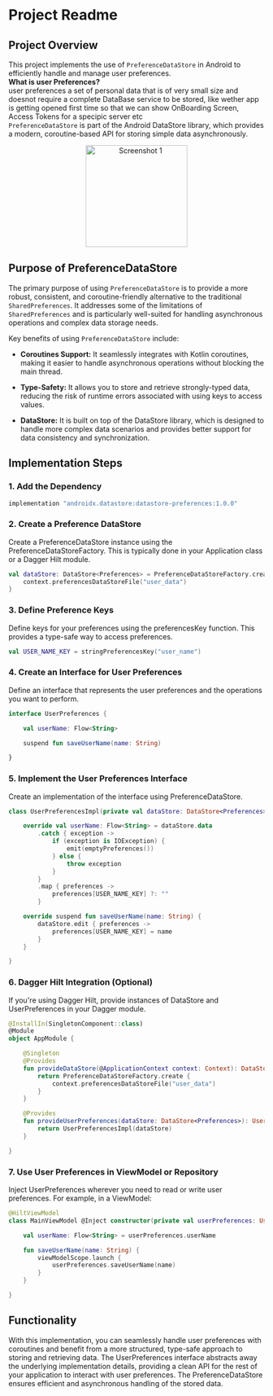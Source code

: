 # Project Readme

## Project Overview

This project implements the use of `PreferenceDataStore` in Android to efficiently handle and manage user preferences.
<br/> **What is user Preferences?** 
<br/> user preferences a set of personal data that is of very small size and doesnot require a complete DataBase service to be stored, like wether app is getting opened first time so that we can show OnBoarding Screen, Access Tokens for a specipic server etc
<br/> `PreferenceDataStore` is part of the Android DataStore library, which provides a modern, coroutine-based API for storing simple data asynchronously.
<p align="center">
    <img src="https://github.com/AngryFalcon89/PreferenceDataStore/assets/91687355/5cd3f4d5-bac3-4dd2-93c2-34873887aff1" width="200" alt="Screenshot 1">
</p>

## Purpose of PreferenceDataStore

The primary purpose of using `PreferenceDataStore` is to provide a more robust, consistent, and coroutine-friendly alternative to the traditional `SharedPreferences`. It addresses some of the limitations of `SharedPreferences` and is particularly well-suited for handling asynchronous operations and complex data storage needs.

Key benefits of using `PreferenceDataStore` include:

- **Coroutines Support:** It seamlessly integrates with Kotlin coroutines, making it easier to handle asynchronous operations without blocking the main thread.
  
- **Type-Safety:** It allows you to store and retrieve strongly-typed data, reducing the risk of runtime errors associated with using keys to access values.
  
- **DataStore:** It is built on top of the DataStore library, which is designed to handle more complex data scenarios and provides better support for data consistency and synchronization.

## Implementation Steps

### 1. Add the Dependency

```gradle
implementation "androidx.datastore:datastore-preferences:1.0.0"
```
### 2. Create a Preference DataStore
Create a PreferenceDataStore instance using the PreferenceDataStoreFactory. This is typically done in your Application class or a Dagger Hilt module.

```kotlin
val dataStore: DataStore<Preferences> = PreferenceDataStoreFactory.create {
    context.preferencesDataStoreFile("user_data")
}
```
### 3. Define Preference Keys
Define keys for your preferences using the preferencesKey function. This provides a type-safe way to access preferences.

```kotlin
val USER_NAME_KEY = stringPreferencesKey("user_name")
```
### 4. Create an Interface for User Preferences
Define an interface that represents the user preferences and the operations you want to perform.

```kotlin
interface UserPreferences {

    val userName: Flow<String>

    suspend fun saveUserName(name: String)

}
```

### 5. Implement the User Preferences Interface
Create an implementation of the interface using PreferenceDataStore.

```kotlin
class UserPreferencesImpl(private val dataStore: DataStore<Preferences>) : UserPreferences {

    override val userName: Flow<String> = dataStore.data
        .catch { exception ->
            if (exception is IOException) {
                emit(emptyPreferences())
            } else {
                throw exception
            }
        }
        .map { preferences ->
            preferences[USER_NAME_KEY] ?: ""
        }

    override suspend fun saveUserName(name: String) {
        dataStore.edit { preferences ->
            preferences[USER_NAME_KEY] = name
        }
    }

}
```

### 6. Dagger Hilt Integration (Optional)
If you're using Dagger Hilt, provide instances of DataStore<Preferences> and UserPreferences in your Dagger module.

```kotlin
@InstallIn(SingletonComponent::class)
@Module
object AppModule {

    @Singleton
    @Provides
    fun provideDataStore(@ApplicationContext context: Context): DataStore<Preferences> {
        return PreferenceDataStoreFactory.create {
            context.preferencesDataStoreFile("user_data")
        }
    }

    @Provides
    fun provideUserPreferences(dataStore: DataStore<Preferences>): UserPreferences {
        return UserPreferencesImpl(dataStore)
    }

}
```

### 7. Use User Preferences in ViewModel or Repository
Inject UserPreferences wherever you need to read or write user preferences. For example, in a ViewModel:

```kotlin
@HiltViewModel
class MainViewModel @Inject constructor(private val userPreferences: UserPreferences) : ViewModel() {

    val userName: Flow<String> = userPreferences.userName

    fun saveUserName(name: String) {
        viewModelScope.launch {
            userPreferences.saveUserName(name)
        }
    }

}
```
## Functionality
With this implementation, you can seamlessly handle user preferences with coroutines and benefit from a more structured, type-safe approach to storing and retrieving data. The UserPreferences interface abstracts away the underlying implementation details, providing a clean API for the rest of your application to interact with user preferences. The PreferenceDataStore ensures efficient and asynchronous handling of the stored data.
